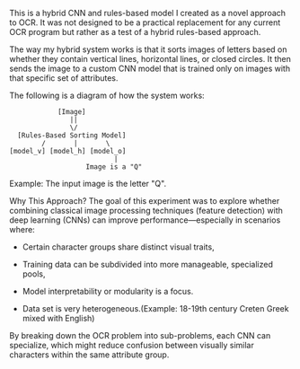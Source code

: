 This is a hybrid CNN and rules-based model I created as a novel approach to OCR.
It was not designed to be a practical replacement for any current OCR program but rather as a test of a hybrid rules-based approach.

The way my hybrid system works is that it sorts images of letters based on whether they contain vertical lines, horizontal lines, or closed circles. It then sends the image to a custom CNN model that is trained only on images with that specific set of attributes.

The following is a diagram of how the system works:



                [Image]
                   ||
                   \/
	  [Rules-Based Sorting Model]
            /       |       \
	[model_v] [model_h] [model_o]
                              |
                       Image is a "Q"



 
Example:
The input image is the letter "Q".

Why This Approach?
 The goal of this experiment was to explore whether combining classical image processing techniques (feature detection) with deep learning (CNNs) can improve performance—especially in scenarios where:

- Certain character groups share distinct visual traits,

- Training data can be subdivided into more manageable, specialized pools,

- Model interpretability or modularity is a focus.

- Data set is very heterogeneous.(Example: 18-19th century Creten Greek mixed with English)
  
By breaking down the OCR problem into sub-problems, each CNN can specialize, which might reduce confusion between visually similar characters within the same attribute group.


